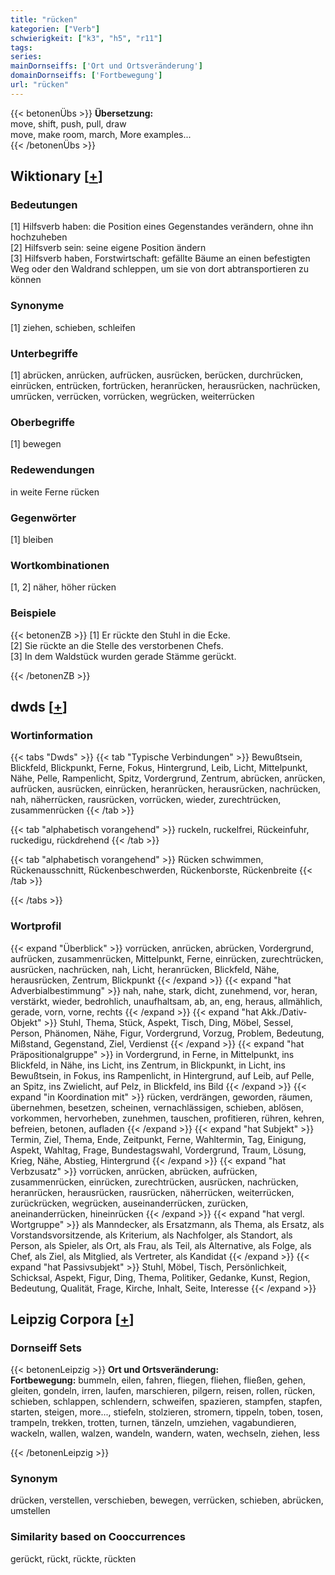 ```yaml
---
title: "rücken"
kategorien: ["Verb"]
schwierigkeit: ["k3", "h5", "r11"]
tags:
series:
mainDornseiffs: ['Ort und Ortsveränderung']
domainDornseiffs: ['Fortbewegung']
url: "rücken"
---
```


{{< betonenÜbs >}}
**Übersetzung:**  
move, shift, push, pull, draw  
move, make room, march, More examples...  
{{< /betonenÜbs >}}

## Wiktionary [[+](https://de.wiktionary.org/wiki/rücken)]

### Bedeutungen
[1] Hilfsverb haben: die Position eines Gegenstandes verändern, ohne ihn hochzuheben  
[2] Hilfsverb sein: seine eigene Position ändern  
[3] Hilfsverb haben, Forstwirtschaft: gefällte Bäume an einen befestigten Weg oder den Waldrand schleppen, um sie von dort abtransportieren zu können  

### Synonyme
[1] ziehen, schieben, schleifen  

### Unterbegriffe
[1] abrücken, anrücken, aufrücken, ausrücken, berücken, durchrücken, einrücken, entrücken, fortrücken, heranrücken, herausrücken, nachrücken, umrücken, verrücken, vorrücken, wegrücken, weiterrücken  

### Oberbegriffe
[1] bewegen  

### Redewendungen
in weite Ferne rücken  

### Gegenwörter
[1] bleiben  

### Wortkombinationen
[1, 2] näher, höher rücken  

### Beispiele
{{< betonenZB >}}
[1] Er rückte den Stuhl in die Ecke.  
[2] Sie rückte an die Stelle des verstorbenen Chefs.  
[3] In dem Waldstück wurden gerade Stämme gerückt.  

{{< /betonenZB >}}


## dwds [[+](https://www.dwds.de/wb/rücken)]

### Wortinformation
{{< tabs "Dwds" >}}
{{< tab "Typische Verbindungen" >}}
Bewußtsein, Blickfeld, Blickpunkt, Ferne, Fokus, Hintergrund, Leib, Licht, Mittelpunkt, Nähe, Pelle, Rampenlicht, Spitz, Vordergrund, Zentrum, abrücken, anrücken, aufrücken, ausrücken, einrücken, heranrücken, herausrücken, nachrücken, nah, näherrücken, rausrücken, vorrücken, wieder, zurechtrücken, zusammenrücken
{{< /tab >}}

{{< tab "alphabetisch vorangehend" >}}
ruckeln, ruckelfrei, Rückeinfuhr, ruckedigu, rückdrehend
{{< /tab >}}

{{< tab "alphabetisch vorangehend" >}}
Rücken schwimmen, Rückenausschnitt, Rückenbeschwerden, Rückenborste, Rückenbreite
{{< /tab >}}

{{< /tabs >}}

### Wortprofil
{{< expand "Überblick" >}} vorrücken, anrücken, abrücken, Vordergrund, aufrücken, zusammenrücken, Mittelpunkt, Ferne, einrücken, zurechtrücken, ausrücken, nachrücken, nah, Licht, heranrücken, Blickfeld, Nähe, herausrücken, Zentrum, Blickpunkt {{< /expand >}}
{{< expand "hat Adverbialbestimmung" >}} nah, nahe, stark, dicht, zunehmend, vor, heran, verstärkt, wieder, bedrohlich, unaufhaltsam, ab, an, eng, heraus, allmählich, gerade, vorn, vorne, rechts {{< /expand >}}
{{< expand "hat Akk./Dativ-Objekt" >}} Stuhl, Thema, Stück, Aspekt, Tisch, Ding, Möbel, Sessel, Person, Phänomen, Nähe, Figur, Vordergrund, Vorzug, Problem, Bedeutung, Mißstand, Gegenstand, Ziel, Verdienst {{< /expand >}}
{{< expand "hat Präpositionalgruppe" >}} in Vordergrund, in Ferne, in Mittelpunkt, ins Blickfeld, in Nähe, ins Licht, ins Zentrum, in Blickpunkt, in Licht, ins Bewußtsein, in Fokus, ins Rampenlicht, in Hintergrund, auf Leib, auf Pelle, an Spitz, ins Zwielicht, auf Pelz, in Blickfeld, ins Bild {{< /expand >}}
{{< expand "in Koordination mit" >}} rücken, verdrängen, geworden, räumen, übernehmen, besetzen, scheinen, vernachlässigen, schieben, ablösen, vorkommen, hervorheben, zunehmen, tauschen, profitieren, rühren, kehren, befreien, betonen, aufladen {{< /expand >}}
{{< expand "hat Subjekt" >}} Termin, Ziel, Thema, Ende, Zeitpunkt, Ferne, Wahltermin, Tag, Einigung, Aspekt, Wahltag, Frage, Bundestagswahl, Vordergrund, Traum, Lösung, Krieg, Nähe, Abstieg, Hintergrund {{< /expand >}}
{{< expand "hat Verbzusatz" >}} vorrücken, anrücken, abrücken, aufrücken, zusammenrücken, einrücken, zurechtrücken, ausrücken, nachrücken, heranrücken, herausrücken, rausrücken, näherrücken, weiterrücken, zurückrücken, wegrücken, auseinanderrücken, zurücken, aneinanderrücken, hineinrücken {{< /expand >}}
{{< expand "hat vergl. Wortgruppe" >}} als Manndecker, als Ersatzmann, als Thema, als Ersatz, als Vorstandsvorsitzende, als Kriterium, als Nachfolger, als Standort, als Person, als Spieler, als Ort, als Frau, als Teil, als Alternative, als Folge, als Chef, als Ziel, als Mitglied, als Vertreter, als Kandidat {{< /expand >}}
{{< expand "hat Passivsubjekt" >}} Stuhl, Möbel, Tisch, Persönlichkeit, Schicksal, Aspekt, Figur, Ding, Thema, Politiker, Gedanke, Kunst, Region, Bedeutung, Qualität, Frage, Kirche, Inhalt, Seite, Interesse {{< /expand >}}

## Leipzig Corpora [[+](https://corpora.uni-leipzig.de/en/res?word=rücken&corpusId=deu_newscrawl-public_2018)]

### Dornseiff Sets
{{< betonenLeipzig >}}
**Ort und Ortsveränderung:**  
**Fortbewegung:** bummeln, eilen, fahren, fliegen, fliehen, fließen, gehen, gleiten, gondeln, irren, laufen, marschieren, pilgern, reisen, rollen, rücken, schieben, schlappen, schlendern, schweifen, spazieren, stampfen, stapfen, starten, steigen, more..., stiefeln, stolzieren, stromern, tippeln, toben, tosen, trampeln, trekken, trotten, turnen, tänzeln, umziehen, vagabundieren, wackeln, wallen, walzen, wandeln, wandern, waten, wechseln, ziehen, less  

{{< /betonenLeipzig >}}

### Synonym
drücken, verstellen, verschieben, bewegen, verrücken, schieben, abrücken, umstellen


### Similarity based on Cooccurrences
gerückt, rückt, rückte, rückten

